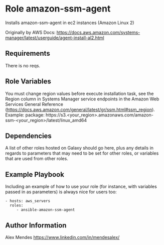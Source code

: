 Role amazon-ssm-agent
=========

Installs amazon-ssm-agent in ec2 instances (Amazon Linux 2)

Originally by AWS Docs: https://docs.aws.amazon.com/systems-manager/latest/userguide/agent-install-al2.html

Requirements
------------

There is no reqs.

Role Variables
--------------

You must change region values before execute installation task, see the Region column in Systems Manager service endpoints in the Amazon Web Services General Reference (https://docs.aws.amazon.com/general/latest/gr/ssm.html#ssm_region).
Example:
  package: https://s3.<your_region>.amazonaws.com/amazon-ssm-<your_region>/latest/linux_amd64

Dependencies
------------

A list of other roles hosted on Galaxy should go here, plus any details in regards to parameters that may need to be set for other roles, or variables that are used from other roles.

Example Playbook
----------------

Including an example of how to use your role (for instance, with variables passed in as parameters) is always nice for users too:

    - hosts: aws_servers
      roles:
         - ansible-amazon-ssm-agent

Author Information
------------------

Alex Mendes https://www.linkedin.com/in/mendesalex/
